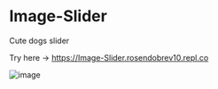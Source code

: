 # Image-Slider
Cute dogs slider

Try here -> https://Image-Slider.rosendobrev10.repl.co

![image](https://user-images.githubusercontent.com/104829819/192157350-1afb978b-6320-44d3-a903-30b858d6d92a.png)


